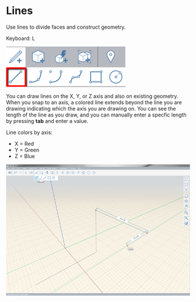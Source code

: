 # Lines

Use lines to divide faces and construct geometry.

Keyboard: L

![](../.gitbook/assets/line_toolbar.png)

You can draw lines on the X, Y, or Z axis and also on existing geometry. When you snap to an axis, a colored line extends beyond the line you are drawing indicating which the axis you are drawing on. You can see the length of the line as you draw, and you can manually enter a specfic length by pressing **tab** and enter a value.

Line colors by axis:

* X = Red
* Y = Green
* Z = Blue

![](../.gitbook/assets/line-tool.png)

